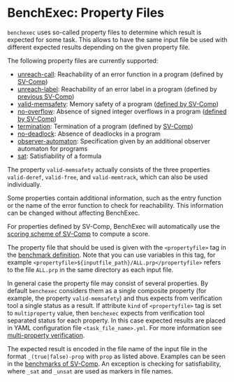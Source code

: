 # BenchExec: Property Files

`benchexec` uses so-called property files to determine which result is expected for some task.
This allows to have the same input file be used with different expected results
depending on the given property file.

The following property files are currently supported:

- [unreach-call](unreach-call.prp): Reachability of an error function in a program (defined by [SV-Comp](http://sv-comp.sosy-lab.org/2017/rules.php))
- [unreach-label](unreach-label.prp): Reachability of an error label in a program (defined by [previous SV-Comp](http://sv-comp.sosy-lab.org/2014/rules.php))
- [valid-memsafety](valid-memsafety.prp): Memory safety of a program ([defined by SV-Comp](http://sv-comp.sosy-lab.org/2017/rules.php))
- [no-overflow](no-overflow.prp): Absence of signed integer overflows in a program ([defined by SV-Comp](http://sv-comp.sosy-lab.org/2017/rules.php))
- [termination](termination.prp): Termination of a program (defined by [SV-Comp](http://sv-comp.sosy-lab.org/2017/rules.php))
- [no-deadlock](no-deadlock.prp): Absence of deadlocks in a program
- [observer-automaton](observer-automaton.prp): Specification given by an additional observer automaton for programs
- [sat](sat.prp): Satisfiability of a formula

The property `valid-memsafety` actually consists of the three properties
`valid-deref`, `valid-free`, and `valid-memtrack`,
which can also be used individually.

Some properties contain additional information,
such as the entry function or the name of the error function to check for reachability.
This information can be changed without affecting BenchExec.

For properties defined by SV-Comp, BenchExec will automatically use the
[scoring scheme of SV-Comp](http://sv-comp.sosy-lab.org/2017/rules.php#scores)
to compute a score.

The property file that should be used is given with the `<propertyfile>` tag
in the [benchmark definition](../benchexec.md#input-for-benchexec).
Note that you can use variables in this tag,
for example `<propertyfile>${inputfile_path}/ALL.prp</propertyfile>`
refers to the file `ALL.prp` in the same directory as each input file.

In general case the property file may consist of several properties.
By default `benchexec` considers them as a single composite property
(for example, the property `valid-memsafety`) and thus expects
from verification tool a single status as a result. 
If attribute `kind` of `<propertyfile>` tag is set to `multiproperty` value, 
then `benchexec` expects from verification tool separated status for each property.
In this case expected results are placed in YAML configuration file
`<task_file_name>.yml`. For more information see [multi-property verification](../multiproperty.md).

The expected result is encoded in the file name of the input file
in the format `_(true|false)-prop` with `prop` as listed above.
Examples can be seen in the [benchmarks of SV-Comp](https://github.com/sosy-lab/sv-benchmarks/tree/master/c).
An exception is checking for satisfiability, where `_sat` and `_unsat`
are used as markers in file names.

